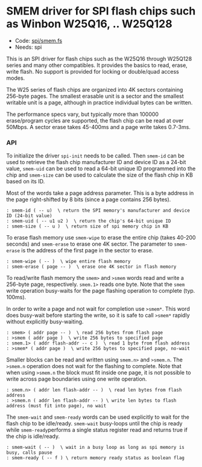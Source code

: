 # SMEM driver for SPI flash chips such as Winbon W25Q16, .. W25Q128

[code]: spi/smem.fs (spi)
* Code: <a href="https://github.com/jeelabs/embello/tree/master/explore/1608-forth/flib/spi/smem.fs">spi/smem.fs</a>
* Needs: spi

This is an SPI driver for flash chips such as the W25Q16 through W25Q128 series and many other
compatibles. It provides the basics to read, erase, write flash. No support is provided for
locking or double/quad access modes.

The W25 series of flash chips are organized into 4K sectors containing 256-byte pages. The smallest
erasable unit is a sector and the smallest writable unit is a page, although in practice individual
bytes can be written.

The performance specs vary, but typically more than 100000 erase/program cycles are supported,
the flash chip can be read at over 50Mbps. A sector erase takes 45-400ms and a page write takes
0.7-3ms.

### API

To initialize the driver `spi-init` needs to be called.
Then `smem-id` can be used to retrieve the flash chip manufacturer ID and device ID as a 
24-bit value, `smem-uid` can be used to read a 64-bit unique ID programmed into the chip and
`smem-size` can be used to calculate the size of the flash chip in KB based on its ID.

Most of the words take a page address parameter. This is a byte address in the page right-shifted by
8 bits (since a page contains 256 bytes).

[defs]: <> (smem-id smem-uid smem-size)
```
: smem-id ( -- u)  \ return the SPI memory's manufacturer and device ID (24-bit value)
: smem-uid ( -- u1 u2 )  \ return the chip's 64-bit unique ID
: smem-size ( -- u )  \ return size of spi memory chip in KB
```

To erase flash memory use `smem-wipe` to erase the entire chip (takes 40-200 seconds) and
`smem-erase` to erase one 4K sector. The parameter to `smem-erase` is the address of the first
page in the sector to erase.

[defs]: <> (smem-wipe smem-erase)
```
: smem-wipe ( -- )  \ wipe entire flash memory
: smem-erase ( page -- )  \ erase one 4K sector in flash memory
```

To read/write flash memory the `smem>` and `>smem` words read and write a 256-byte page,
respectively. `smem.1>` reads one byte. Note that the `smem` write operation busy-waits for
the page flashing operation to complete (typ. 100ms).

In order to write a page and not wait for completion use `>smem*`. This word does busy-wait
before starting the write, so it is safe to call `>smem*` rapidly without explicitly
busy-waiting.

[defs]: <> (smem> >smem smem.1> >smem*)
```
: smem> ( addr page -- )  \ read 256 bytes from flash page
: >smem ( addr page )  \ write 256 bytes to specified page
: smem.1> ( addr flash-addr -- c )  \ read 1 byte from flash address
: >smem* ( addr page )  \ write 256 bytes to specified page, no-wait
```

Smaller blocks can be read and written using `smem.n>` and `>smem.n`.
The `>smem.n` operation does not wait for the flashing to complete.
Note that when using `>smem.n` the block must fit inside one page, it is not possible to
write across page boundaries using one write operation.

[defs]: <> (smem.n> >smem.n)
```
: smem.n> ( addr len flash-addr -- )  \ read len bytes from flash address
: >smem.n ( addr len flash-addr -- ) \ write len bytes to flash address (must fit into page), no wait
```

The `smem-wait` and `smem-ready` words can be used explicitly to wait for the flash chip
to be idle/ready.
`smem-wait` busy-loops until the chip is ready while `smem-ready`performs a single status register
read and returns true if the chip is idle/ready.

[defs]: <> (smem-wait smem-ready)
```
: smem-wait ( -- )  \ wait in a busy loop as long as spi memory is busy, calls pause
: smem-ready ( -- f ) \ return memory ready status as boolean flag
```
